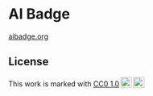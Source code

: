 # AI Badge

[aibadge.org](https://www.aibadge.org/)

## License

This work is marked with [CC0 1.0<img style="height:22px!important;margin-left:3px;vertical-align:text-bottom;" src="https://mirrors.creativecommons.org/presskit/icons/cc.svg"><img style="height:22px!important;margin-left:3px;vertical-align:text-bottom;" src="https://mirrors.creativecommons.org/presskit/icons/zero.svg">](http://creativecommons.org/publicdomain/zero/1.0)
